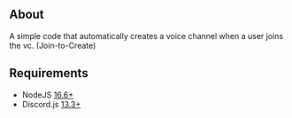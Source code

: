 ## About

A simple code that automatically creates a voice channel when a user joins the vc. (Join-to-Create)

## Requirements

- NodeJS [16.6+](https://nodejs.org/en/)
- Discord.js [13.3+](https://github.com/discordjs/discord.js)